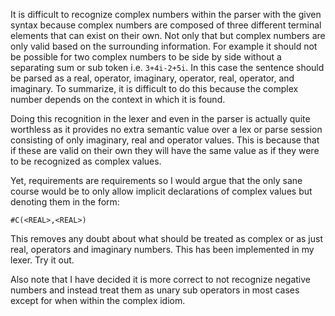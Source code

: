It is difficult to recognize complex numbers within the parser with the given
syntax because complex numbers are composed of three different terminal elements
that can exist on their own. Not only that but complex numbers are only valid
based on the surrounding information.  For example it should not be possible for
two complex numbers to be side by side without a separating sum or sub token
i.e. <code>3+4i-2+5i</code>.  In this case the sentence should be parsed as a real,
operator, imaginary, operator, real, operator, and imaginary.  To summarize, it
is difficult to do this because the complex number depends on the context in
which it is found.

Doing this recognition in the lexer and even in the parser is actually quite
worthless as it provides no extra semantic value over a lex or parse session
consisting of only imaginary, real and operator values.  This is because that if
these are valid on their own they will have the same value as if they were to be
recognized as complex values. 

Yet, requirements are requirements so I would argue that the only sane course
would be to only allow implicit declarations of complex values but denoting them
in the form:

    #C(<REAL>,<REAL>)

This removes any doubt about what should be treated as complex or as just real,
operators and imaginary numbers.  This has been implemented in my lexer. Try it
out.

Also note that I have decided it is more correct to not recognize negative
numbers and instead treat them as unary sub operators in most cases except for
when within the complex idiom.

